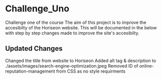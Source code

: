 # Challenge_Uno
Challenge one of the course
The aim of this project is to improve the accesibilty of the Horiseon website.
This will be documented in the below with step by step changes made to improve the site's accesibilty.

## Updated Changes
Changed the title from website to Horiseon
Added alt tag & description to ./assets/images/search-engine-optimization.jpeg
Removed ID of online-reputation-management from CSS as no style requirments



